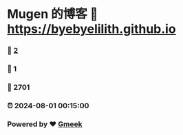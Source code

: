 # Mugen 的博客 :link: https://byebyelilith.github.io 
### :page_facing_up: [2](https://byebyelilith.github.io/tag.html) 
### :speech_balloon: 1 
### :hibiscus: 2701 
### :alarm_clock: 2024-08-01 00:15:00 
### Powered by :heart: [Gmeek](https://github.com/Meekdai/Gmeek)
